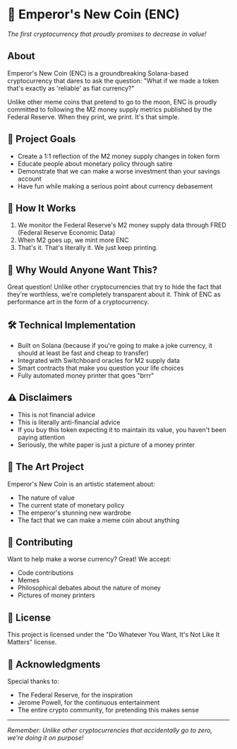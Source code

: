 # 👑 Emperor's New Coin (ENC)

*The first cryptocurrency that proudly promises to decrease in value!*

## About

Emperor's New Coin (ENC) is a groundbreaking Solana-based cryptocurrency that dares to ask the question: "What if we made a token that's exactly as 'reliable' as fiat currency?"

Unlike other meme coins that pretend to go to the moon, ENC is proudly committed to following the M2 money supply metrics published by the Federal Reserve. When they print, we print. It's that simple.

## 🎯 Project Goals

- Create a 1:1 reflection of the M2 money supply changes in token form
- Educate people about monetary policy through satire
- Demonstrate that we can make a worse investment than your savings account
- Have fun while making a serious point about currency debasement

## 🏦 How It Works

1. We monitor the Federal Reserve's M2 money supply data through FRED (Federal Reserve Economic Data)
2. When M2 goes up, we mint more ENC
3. That's it. That's literally it. We just keep printing.

## 🤔 Why Would Anyone Want This?

Great question! Unlike other cryptocurrencies that try to hide the fact that they're worthless, we're completely transparent about it. Think of ENC as performance art in the form of a cryptocurrency.

## 🛠 Technical Implementation

- Built on Solana (because if you're going to make a joke currency, it should at least be fast and cheap to transfer)
- Integrated with Switchboard oracles for M2 supply data
- Smart contracts that make you question your life choices
- Fully automated money printer that goes "brrr"

## ⚠️ Disclaimers

- This is not financial advice
- This is literally anti-financial advice
- If you buy this token expecting it to maintain its value, you haven't been paying attention
- Seriously, the white paper is just a picture of a money printer

## 🎨 The Art Project

Emperor's New Coin is an artistic statement about:
- The nature of value
- The current state of monetary policy
- The emperor's stunning new wardrobe
- The fact that we can make a meme coin about anything

## 🤝 Contributing

Want to help make a worse currency? Great! We accept:
- Code contributions
- Memes
- Philosophical debates about the nature of money
- Pictures of money printers

## 📜 License

This project is licensed under the "Do Whatever You Want, It's Not Like It Matters" license.

## 🙏 Acknowledgments

Special thanks to:
- The Federal Reserve, for the inspiration
- Jerome Powell, for the continuous entertainment
- The entire crypto community, for pretending this makes sense

---

*Remember: Unlike other cryptocurrencies that accidentally go to zero, we're doing it on purpose!*